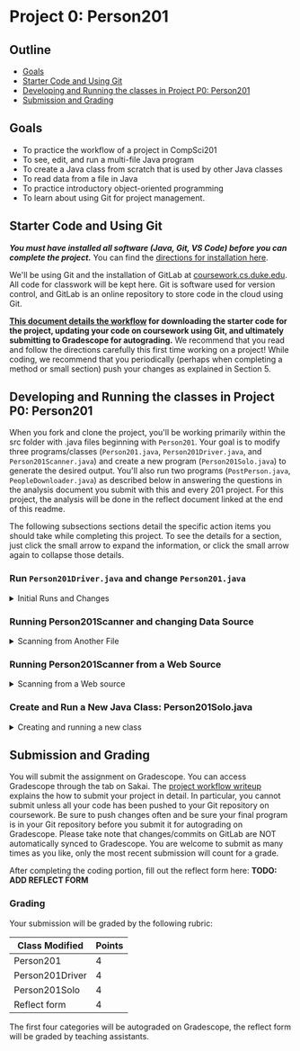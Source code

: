 # Project 0: Person201

## Outline
- [Goals](#goals)
- [Starter Code and Using Git](#starter-code-and-using-git)
- [Developing and Running the classes in Project P0: Person201](#developing-and-running-the-classes-in-project-p0-person201)
- [Submission and Grading](#submission-and-grading)


## Goals

* To practice the workflow of a project in CompSci201
* To see, edit, and run a multi-file Java program
* To create a Java class from scratch that is used by other Java classes
* To read data from a file in Java
* To practice introductory object-oriented programming
* To learn about using Git for project management.


## Starter Code and Using Git
**_You must have installed all software (Java, Git, VS Code) before you can complete the project._** You can find the [directions for installation here](https://coursework.cs.duke.edu/201-public-documentation/resources-201/-/blob/main/installingSoftware.md).

We'll be using Git and the installation of GitLab at [coursework.cs.duke.edu](https://coursework.cs.duke.edu). All code for classwork will be kept here. Git is software used for version control, and GitLab is an online repository to store code in the cloud using Git.

**[This document details the workflow](https://coursework.cs.duke.edu/201-public-documentation/resources-201/-/blob/main/projectWorkflow.md) for downloading the starter code for the project, updating your code on coursework using Git, and ultimately submitting to Gradescope for autograding.** We recommend that you read and follow the directions carefully this first time working on a project! While coding, we recommend that you periodically (perhaps when completing a method or small section) push your changes as explained in Section 5.


## Developing and Running the classes in Project P0: Person201

When you fork and clone the project, you'll be working primarily within the src folder with .java files beginning with `Person201`. Your goal is to modify three programs/classes (`Person201.java`, `Person201Driver.java`, and `Person201Scanner.java`) and create a new program (`Person201Solo.java`) to generate the desired output. You'll also run two programs (`PostPerson.java`, `PeopleDownloader.java`) as described below in answering the questions in the analysis document you submit with this and every 201 project. For this project, the analysis will be done in the reflect document linked at the end of this readme.

The following subsections sections detail the specific action items you should take while completing this project. To see the details for a section, just click the small arrow to expand the information, or click the small arrow again to collapse those details.

### Run `Person201Driver.java` and change `Person201.java`
<details>
<summary>Initial Runs and Changes</summary>

First run the main method in `Person201Driver.` The output of the program should be:

```
no-name woto @ 35.9312N 79.0058W
Ricardo harambee @ 34.6037S 58.3816W
Gelareh affective @ 33.89S 151.2E
name woto
name woto
```

Next, open `Person201.java` in the VS Code editor, and look at each of the three `//TODO: change here` comments in the `Person201.java` class. Fix the code so that when the same `Person201Driver` main program is run the output is as shown below:

```
Owen woto @ 35.9312N 79.0058W
Ricardo harambee @ 34.6037S 58.3816W
Gelareh affective @ 33.89S 151.2E
Ricardo harambe
Gelareh affective
```

You can accomplish the above in three steps:
1. Changing the value assigned to instance variable `myName` in the default constructor
2. Changing the body of the method `getPhrase` to return the person's phrase (use an instance variable).
3. Changing the body of the method `getName` to return the person's name (use an instance variable).

Now that you've done this, change the `main` method in class `Person201Driver` by creating a new `Person201` variable named s (short for Sam) with the value shown:

`Person201 s = new Person201("Sam", 44.9978, -93.2650, "hello");`

Add one `System.out.println` statement to print the value of this variable `s` so the output of running the program is as follows:

```
Owen woto @ 35.9312N 79.0058W
Ricardo harambee @ 34.6037S 58.3816W
Gelareh affective @ 33.89S 151.2E
Sam hello @ 44.9978N 93.265W
Ricardo harambee
Gelareh affective
```
</details>

### Running Person201Scanner and changing Data Source
<details>
<summary>Scanning from Another File</summary>

Once the `Person201` class has been updated so that `Person201Driver` generates output as shown above, you should run `Person201Scanner` to see the output below -- running the program is described after the output.

```
Owen woto @ 35.9312N 79.0058W
Ricardo harambee @ 34.6037S 58.3816W
Gelareh affective @ 33.89S 151.2E
total # 3
```

You'll then need to Run `Person201Scanner`.

You should edit the `main` method of `Person201Scanner.java` so that the file `data/large.txt` is used as the source of data. This data file includes a random set of names, locations, and words from several sources. You should see 97 different names, phrases and latitude/longitude locations.
</details>

### Running Person201Scanner from a Web Source
<details>
<summary>Scanning from a Web source</summary>

In the `main` method of `Person201Scanner` create a new `String` variable after the first line, as shown below (you can copy/paste):
```bash
String url = "https://courses.cs.duke.edu/compsci201/current/data/medium.txt";
```
Then change the assignment to variable list so that it is:
```bash
Person201[] list = readURL(url);
```
Run the program and note the last name and the number of names printed to answer the questions in the reflect form linked at the end of this document. Refer to [this guide](https://coursework.cs.duke.edu/201-public-documentation/resources-201/-/blob/main/APTWorkflow.md#running-your-code) for more on running programs.
</details>

### Create and Run a New Java Class: **Person201Solo.java**
<details>
<summary>Creating and running a new class</summary>


In the `src` folder create a new Java class named `Person201Solo` that has only a `public static void main(String[] args) method` that allows the program to run (the `main` method is the launch point for all Java programs when they are executed). See `Person201Driver` for details and an example of a `main` method. In the new `main` method, you should define a `Person201` object as shown below and print using `System.out.println(person)` so that the main method has two statements.

```
Person201 person = new Person201("Sam", -77.846, 166.668, "cold");
System.out.println(person);
```
</details>


## Submission and Grading
You will submit the assignment on Gradescope. You can access Gradescope through the tab on Sakai. The [project workflow writeup](https://coursework.cs.duke.edu/201-public-documentation/resources-201/-/blob/main/projectWorkflow.md) explains the how to submit your project in detail. In particular, you cannot submit unless all your code has been pushed to your Git repository on coursework. Be sure to push changes often and be sure your final program is in your Git repository before you submit it for autograding on Gradescope. Please take note that changes/commits on GitLab are NOT automatically synced to Gradescope. You are welcome to submit as many times as you like, only the most recent submission will count for a grade.

After completing the coding portion, fill out the reflect form here: **TODO: ADD REFLECT FORM**


### Grading
Your submission will be graded by the following rubric:

| Class Modified | Points |
| ------ | ------ |
| Person201 | 4 |
| Person201Driver | 4 |
| Person201Solo | 4 |
| Reflect form | 4 |

The first four categories will be autograded on Gradescope, the reflect form will be graded by teaching assistants.
